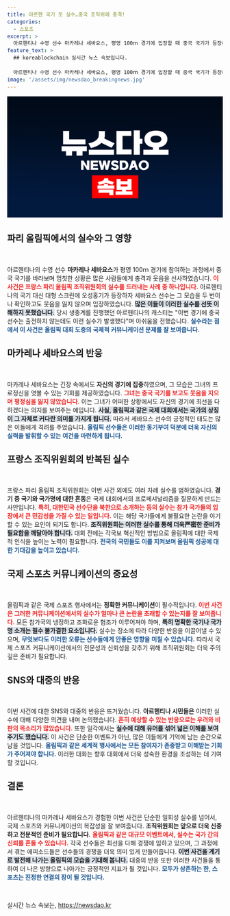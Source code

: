 ```yaml
---
title: 아르헨 국기 또 실수…중국 조직위에 충격!
categories:
  - 스포츠
excerpt: >
  아르헨티나 수영 선수 마카레나 세바요스, 평영 100ｍ 경기에 입장할 때 중국 국기가 등장해 시선 집중! 프랑스 올림픽 조직위의 실수에 아르헨 시민들 믿을 수 없다며 충격 반응. 클릭 유도!
feature_text: >
  ## koreablockchain 실시간 뉴스 속보입니다.

  아르헨티나 수영 선수 마카레나 세바요스, 평영 100ｍ 경기에 입장할 때 중국 국기가 등장해 시선 집중! 프랑스 올림픽 조직위의 실수에 아르헨 시민들 믿을 수 없다며 충격 반응. 클릭 유도!
image: '/assets/img/newsdao_breakingnews.jpg'
---
```


<p><img src="/assets/img/newsdao_breakingnews.jpg" alt="koreablockchain 속보" /></p>

<h2 data-ke-size="size26">파리 올림픽에서의 실수와 그 영향</h2>

<p data-ke-size="size16">&nbsp;</p>

<p>아르헨티나의 수영 선수 <b>마카레나 세바요스</b>가 평영 100ｍ 경기에 참여하는 과정에서 중국 국기를 바라보며 멈칫한 상황은 많은 사람들에게 충격과 웃음을 선사하였습니다. <b><span style="color: #ee2323;">이 사건은 프랑스 파리 올림픽 조직위원회의 실수를 드러내는 사례 중 하나입니다.</span></b> 아르헨티나의 국기 대신 대형 스크린에 오성홍기가 등장하자 세바요스 선수는 그 모습을 두 번이나 확인하고도 웃음을 잃지 않으며 입장하였습니다. <b><span style="background-color: #21538527;">많은 이들이 이러한 실수를 선뜻 이해하지 못했습니다.</span></b> 당시 생중계를 진행했던 아르헨티나의 캐스터는 "이번 경기에 중국 선수는 출전하지 않는데도 이런 실수가 발생했다"며 아쉬움을 전했습니다. <b><span style="color: #1a5490;">실수라는 점에서 이 사건은 올림픽 대회 도중의 국제적 커뮤니케이션 문제를 잘 보여줍니다.</span></b></p>

<h2 data-ke-size="size26">마카레나 세바요스의 반응</h2>

<p data-ke-size="size16">&nbsp;</p>

<p>마카레나 세바요스는 긴장 속에서도 <b>자신의 경기에 집중</b>하였으며, 그 모습은 그녀의 프로정신을 엿볼 수 있는 기회를 제공하였습니다. <b><span style="color: #ee2323;">그녀는 중국 국기를 보고도 웃음을 지으며 평정심을 잃지 않았습니다.</span></b> 이는 그녀가 어떠한 상황에서도 자신의 경기에 최선을 다하겠다는 의지를 보여주는 예입니다. <b><span style="background-color: #21538527;">사실, 올림픽과 같은 국제 대회에서는 국가의 상징이 그 자체로 커다란 의미를 가지게 됩니다.</span></b> 따라서 세바요스 선수의 긍정적인 태도는 많은 이들에게 격려를 주었습니다. <b><span style="color: #1a5490;">올림픽 선수들은 이러한 동기부여 덕분에 더욱 자신의 실력을 발휘할 수 있는 여건을 마련하게 됩니다.</span></b></p>

<h2 data-ke-size="size26">프랑스 조직위원회의 반복된 실수</h2>

<p data-ke-size="size16">&nbsp;</p>

<p>프랑스 파리 올림픽 조직위원회는 이번 사건 외에도 여러 차례 실수를 범하였습니다. <b>경기 중 국기와 국가명에 대한 혼동</b>은 국제 대회에서의 프로페셔널리즘을 질문하게 만드는 사안입니다. <b><span style="color: #ee2323;">특히, 대한민국 선수단을 북한으로 소개하는 등의 실수는 참가 국가들의 입장에서 큰 민감성을 가질 수 있는 일입니다.</span></b> 이는 해당 국가들에게 불필요한 논란을 야기할 수 있는 요인이 되기도 합니다. <b><span style="background-color: #21538527;">조직위원회는 이러한 실수를 통해 더욱严密한 준비가 필요함을 깨달아야 합니다.</span></b> 대회 전에는 각국보 혁신적인 방법으로 올림픽에 대한 국제적 인식을 높이는 노력이 필요합니다. <b><span style="color: #1a5490;">전국의 국민들도 이를 지켜보며 올림픽 성공에 대한 기대감을 높이고 있습니다.</span></b></p>

<h2 data-ke-size="size26">국제 스포츠 커뮤니케이션의 중요성</h2>

<p data-ke-size="size16">&nbsp;</p>

<p>올림픽과 같은 국제 스포츠 행사에서는 <b>정확한 커뮤니케이션</b>이 필수적입니다. <b><span style="color: #ee2323;">이번 사건은 그러한 커뮤니케이션에서의 실수가 얼마나 큰 논란을 초래할 수 있는지를 잘 보여줍니다.</span></b> 모든 참가국의 냉정하고 조화로운 협조가 이루어져야 하며, <b><span style="background-color: #21538527;">특히 명확한 국기나 국가명 소개는 필수 불가결한 요소입니다.</span></b> 실수는 장소에 따라 다양한 반응을 이끌어낼 수 있으며, <b><span style="color: #1a5490;">무엇보다도 이러한 오류는 선수들에게 안좋은 영향을 미칠 수 있습니다.</span></b> 따라서 국제 스포츠 커뮤니케이션에서의 전문성과 신뢰성을 갖추기 위해 조직위원회는 더욱 주의 깊은 준비가 필요합니다.</p>

<h2 data-ke-size="size26">SNS와 대중의 반응</h2>

<p data-ke-size="size16">&nbsp;</p>

<p>이번 사건에 대한 SNS와 대중의 반응은 뜨거웠습니다. <b>아르헨티나 시민들은</b>  이러한 실수에 대해 다양한 의견을 내며 논의했습니다. <b><span style="color: #ee2323;">흔히 예상할 수 있는 반응으로는 우려와 비판의 목소리가 많았습니다.</span></b> 또한 일각에서는 <b><span style="background-color: #21538527;">실수에 대해 유머를 섞어 넓은 이해를 보여주기도 했습니다.</span></b> 이 사건은 단순한 이벤트가 아닌, 많은 이들에게 기억에 남는 순간으로 남을 것입니다. <b><span style="color: #1a5490;">올림픽과 같은 세계적 행사에서는 모든 참여자가 존중받고 이해받는 기회가 주어져야 합니다.</span></b> 이러한 대화는 향후 대회에서 더욱 성숙한 환경을 조성하는 데 기여할 것입니다.</p>

<h2 data-ke-size="size26">결론</h2>

<p data-ke-size="size16">&nbsp;</p>

<p>아르헨티나의 마카레나 세바요스가 경험한 이번 사건은 단순한 일회성 실수를 넘어서, 국제 스포츠와 커뮤니케이션의 복잡성을 잘 보여줍니다. <b>조직위원회는 앞으로 더욱 신중하고 전문적인 준비가 필요합니다.</b> <b><span style="color: #ee2323;">올림픽과 같은 대규모 이벤트에서, 실수는 국가 간의 신뢰를 흔들 수 있습니다.</span></b> 각국 선수들은 최선을 다해 경쟁에 임하고 있으며, 그 과정에서 겪는 에피소드들은 선수들의 경쟁을 더욱 의미 있게 만들어줍니다. <b><span style="background-color: #21538527;">이번 사건을 계기로 발전해 나가는 올림픽의 모습을 기대해 봅니다.</span></b> 대중의 반응 또한 이러한 사건들을 통하여 더 나은 방향으로 나아가는 긍정적인 지표가 될 것입니다. <b><span style="color: #1a5490;">모두가 상존하는 한, 스포츠는 진정한 연결의 장이 될 것입니다.</span></b> </p>

<p data-ke-size="size16">&nbsp;</p>
실시간 뉴스 속보는, <a href="https://newsdao.kr" rel="dofollow">https://newsdao.kr</a>


